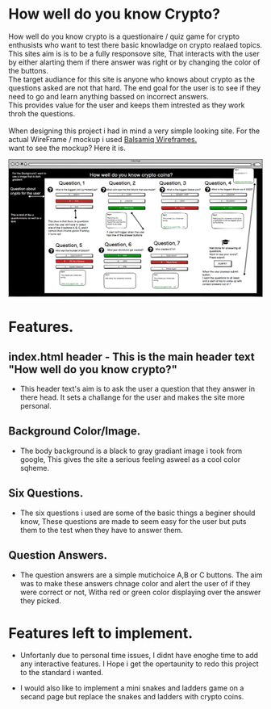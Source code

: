 # How well do you know Crypto?
<p>
How well do you know crypto is a questionaire / quiz game for crypto enthusists who want to test there basic knowladge on crypto realaed topics. <br>
This sites aim is is to be a fully responsove site, That interacts with the user by either alarting them if there answer was right or by changing the color of the buttons.<br>
The target audiance for this site is anyone who knows about crypto as the questions asked are not that hard.
The end goal for the user is to see if they need to go and learn anything bassed on incorrect answers.<br>
This provides value for the user and keeps them intrested as they work throh the questions.
<br>
<br> 
When designing this project i had in mind a very simple looking site. For the actual WireFrame / mockup i used <a href="https://balsamiq.com/">Balsamiq Wireframes.</a><br>
want to see the mockup? Here it is.
</p>
<img src="assets/images/Wireframe.png" alt="image of mockup wireframe" style="max-width: 100%;">

# Features.
## index.html header - This is the main header text "How well do you know crypto?" 
* This header text's aim is to ask the user a question that they answer in there head. It sets a challange for the user and makes the site more personal.

## Background Color/Image.
* The body background is a black to gray gradiant image i took from google, This gives the site a serious feeling asweel as a cool color sqheme.

## Six Questions.
* The six questions i used are some of the basic things a beginer should know, These questions are made to seem easy for the user but puts them to the test when they have to answer them.

## Question Answers.
* The question answers are a simple mutichoice A,B or C buttons. The aim was to make these answers chnage color and alert the user of if they were correct or not, Witha  red or green color displaying over the answer they picked.

# Features left to implement.
* Unfortanly due to personal time issues, I didnt have enoghe time to add any interactive features. I Hope i get the opertaunity to redo this project to the standard i wanted.

* I would also like to implement a mini snakes and ladders game on a secand page but replace the snakes and ladders with crypto coins.

# 
